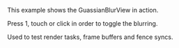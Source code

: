 This example shows the GuassianBlurView in action.

Press 1, touch or click in order to toggle the blurring.

Used to test render tasks, frame buffers and fence syncs.
